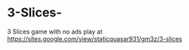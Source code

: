 # 3-Slices-
3 Slices game with no ads play at https://sites.google.com/view/staticquasar931/gm3z/3-slices
